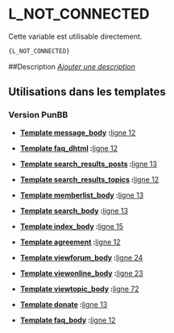 # L_NOT_CONNECTED


Cette variable est utilisable directement.

```html
{L_NOT_CONNECTED}
```

##Description
[*Ajouter une description*](https://fa-tvars.appspot.com/var/L_NOT_CONNECTED)

## Utilisations dans les templates

### Version PunBB

* __[Template message_body](../tpl/var/punbb/message_body.md#readme) :__[ligne 12](../tpl/src/punbb/message_body.tpl#L12)

* __[Template faq_dhtml](../tpl/var/punbb/faq_dhtml.md#readme) :__[ligne 12](../tpl/src/punbb/faq_dhtml.tpl#L12)

* __[Template search_results_posts](../tpl/var/punbb/search_results_posts.md#readme) :__[ligne 13](../tpl/src/punbb/search_results_posts.tpl#L13)

* __[Template search_results_topics](../tpl/var/punbb/search_results_topics.md#readme) :__[ligne 12](../tpl/src/punbb/search_results_topics.tpl#L12)

* __[Template memberlist_body](../tpl/var/punbb/memberlist_body.md#readme) :__[ligne 13](../tpl/src/punbb/memberlist_body.tpl#L13)

* __[Template search_body](../tpl/var/punbb/search_body.md#readme) :__[ligne 13](../tpl/src/punbb/search_body.tpl#L13)

* __[Template index_body](../tpl/var/punbb/index_body.md#readme) :__[ligne 15](../tpl/src/punbb/index_body.tpl#L15)

* __[Template agreement](../tpl/var/punbb/agreement.md#readme) :__[ligne 12](../tpl/src/punbb/agreement.tpl#L12)

* __[Template viewforum_body](../tpl/var/punbb/viewforum_body.md#readme) :__[ligne 24](../tpl/src/punbb/viewforum_body.tpl#L24)

* __[Template viewonline_body](../tpl/var/punbb/viewonline_body.md#readme) :__[ligne 23](../tpl/src/punbb/viewonline_body.tpl#L23)

* __[Template viewtopic_body](../tpl/var/punbb/viewtopic_body.md#readme) :__[ligne 72](../tpl/src/punbb/viewtopic_body.tpl#L72)

* __[Template donate](../tpl/var/punbb/donate.md#readme) :__[ligne 13](../tpl/src/punbb/donate.tpl#L13)

* __[Template faq_body](../tpl/var/punbb/faq_body.md#readme) :__[ligne 12](../tpl/src/punbb/faq_body.tpl#L12)
